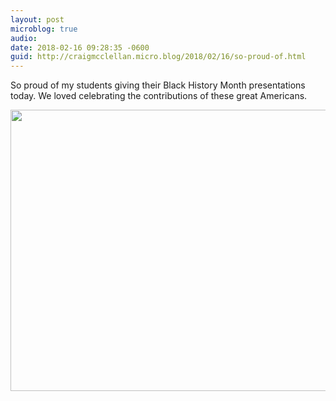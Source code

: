 ```yaml
---
layout: post
microblog: true
audio: 
date: 2018-02-16 09:28:35 -0600
guid: http://craigmcclellan.micro.blog/2018/02/16/so-proud-of.html
---
```

So proud of my students giving their Black History Month presentations today. We loved celebrating the contributions of these great Americans.

<img src="http://craigmcclellan.com/uploads/2018/4f9812ce03.jpg" width="600" height="450" />
